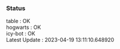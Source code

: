 ### Status


table : OK  
hogwarts : OK  
icy-bot : OK  
Latest Update : 2023-04-19 13:11:10.648920
